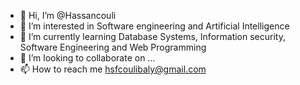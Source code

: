 - 👋 Hi, I’m @Hassancouli
- 👀 I’m interested in Software engineering and Artificial Intelligence
- 🌱 I’m currently learning Database Systems, Information security, Software Engineering and Web Programming
- 💞️ I’m looking to collaborate on ...
- 📫 How to reach me hsfcoulibaly@gmail.com

<!---
Hassancouli/Hassancouli is a ✨ special ✨ repository because its `README.md` (this file) appears on your GitHub profile.
You can click the Preview link to take a look at your changes.
--->

